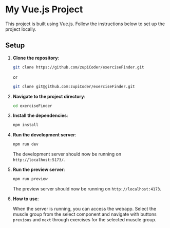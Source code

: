 # My Vue.js Project

This project is built using Vue.js. Follow the instructions below to set up the project locally.

## Setup

1. **Clone the repository**:

   ```bash
   git clone https://github.com/zupiCoder/exerciseFinder.git
   ```

   or

   ```bash
   git clone git@github.com:zupiCoder/exerciseFinder.git
   ```

2. **Navigate to the project directory**:

   ```bash
   cd exerciseFinder
   ```

3. **Install the dependencies**:

   ```bash
   npm install
   ```

4. **Run the development server**:

   ```bash
   npm run dev
   ```

   The development server should now be running on `http://localhost:5173/`.

5. **Run the preview server**:

   ```bash
   npm run preview
   ```

   The preview server should now be running on `http://localhost:4173`.

6. **How to use**:

   When the server is running, you can access the webapp. Select the muscle group from the select component and navigate with buttons `previous` and `next` through exercises
   for the selected muscle group.
